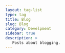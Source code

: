 ```yaml
---
layout: tag-list
type: tag
title: Blog
slug: Blog
category: Develpment
sidebar: true
description: >
   Posts about blogging.
---
```


